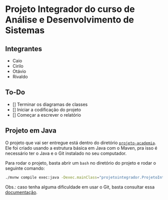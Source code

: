 # Projeto Integrador do curso de Análise e Desenvolvimento de Sistemas

## Integrantes

- Caio
- Cirilo
- Otávio
- Rivaldo

## To-Do

- [] Terminar os diagramas de classes
- [] Iniciar a codificação do projeto
- [] Começar a escrever o relatório

## Projeto em Java

O projeto que vai ser entregue está dentro do diretório [`projeto-academia`](/projeto-academia). Ele foi criado usando a estrutura básica em Java com o Maven, pra isso é necessário ter o Java e o Git instalado no seu computador.

Para rodar o projeto, basta abrir um `bash` no diretório do projeto e rodar o seguinte comando:

```sh
./mvnw compile exec:java -Dexec.mainClass="projetointegrador.ProjetoIntegrador"
```

Obs.: caso tenha alguma dificuldade em usar o Git, basta consultar essa [documentação](https://gist.github.com/leocomelli/2545add34e4fec21ec16).
